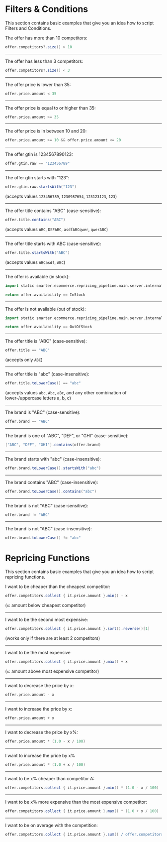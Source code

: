 # Filters & Conditions

This section contains basic examples that give you an idea how to script Filters and Conditions.

The offer has more than 10 competitors:

```groovy
offer.competitors?.size() > 10
```

---
The offer has less than 3 competitors:

```groovy
offer.competitors?.size() < 3
```

---
The offer price is lower than 35:

```groovy
offer.price.amount < 35
```

---
The offer price is equal to or higher than 35:

```groovy
offer.price.amount >= 35
```

---
The offer price is in between 10 and 20:

```groovy
offer.price.amount >= 10 && offer.price.amount <= 20
```

---
The offer gtin is 1234567890123:

```groovy
offer.gtin.raw == "123456789"
```

---
The offer gtin starts with "123":

```groovy
offer.gtin.raw.startsWith("123")
```

(accepts values `123456789`, `1230987654`, `123123123`, `123`)

---
The offer title contains "ABC" (case-sensitive):

```groovy
offer.title.contains("ABC")
```

(accepts values `ABC`, `DEFABC`, `asdfABCqwer`, `qwerABC`)

---
The offer title starts with ABC (case-sensitive):

```groovy
offer.title.startsWith("ABC")
```

(accepts values `ABCasdf`, `ABC`)

---
The offer is available (in stock):

```groovy
import static smarter.ecommerce.repricing_pipeline.main.server.internal.logic.entities.Availability.*

return offer.availability == InStock
```

---
The offer is not available (out of stock):

```groovy
import static smarter.ecommerce.repricing_pipeline.main.server.internal.logic.entities.Availability.*

return offer.availability == OutOfStock
```

---
The offer title is "ABC" (case-sensitive):

```groovy
offer.title == "ABC"
```

(accepts only `ABC`)

---
The offer title is "abc" (case-insensitive):

```groovy
offer.title.toLowerCase() == "abc"
```

(accepts values `abc`, `Abc`, `aBc`, and any other combination of lower-/uppercase letters a, b, c)

---
The brand is "ABC" (case-sensitive):

```groovy
offer.brand == "ABC"
```

---
The brand is one of "ABC", "DEF", or "GHI" (case-sensitive):

```groovy
["ABC", "DEF", "GHI"].contains(offer.brand)
```

---
The brand starts with "abc" (case-insensitive):

```groovy
offer.brand.toLowerCase().startsWith("abc")
```

---
The brand contains "ABC" (case-insensitive):

```groovy
offer.brand.toLowerCase().contains("abc")
```

---
The brand is not "ABC" (case-sensitive):

```groovy
offer.brand != "ABC"
```

---
The brand is not "ABC" (case-insensitive):

```groovy
offer.brand.toLowerCase() != "abc"
```

# Repricing Functions

This section contains basic examples that give you an idea how to script repricing functions.

I want to be cheaper than the cheapest competitor:

```groovy
offer.competitors.collect { it.price.amount }.min() - x
```

(`x`: amount below cheapest competitor)

---
I want to be the second most expensive:

```groovy
offer.competitors.collect { it.price.amount }.sort().reverse()[1]
```

(works only if there are at least 2 competitors)

---
I want to be the most expensive

```groovy
offer.competitors.collect { it.price.amount }.max() + x
```

(`x`: amount above most expensive competitor)

---
I want to decrease the price by x:

```groovy
offer.price.amount - x
```

---
I want to increase the price by x:

```groovy
offer.price.amount + x
```

---
I want to decrease the price by x%:

```groovy
offer.price.amount * (1.0 - x / 100)
```

---
I want to increase the price by x%

```groovy
offer.price.amount * (1.0 + x / 100)
```

---
I want to be x% cheaper than competitor A:

```groovy
offer.competitors.collect { it.price.amount }.min() * (1.0 - x / 100)
```

---
I want to be x% more expensive than the most expensive competitor:

```groovy
offer.competitors.collect { it.price.amount }.max() * (1.0 + x / 100)
```

---
I want to be on average with the competition:

```groovy
offer.competitors.collect { it.price.amount }.sum() / offer.competitors.size()
```
